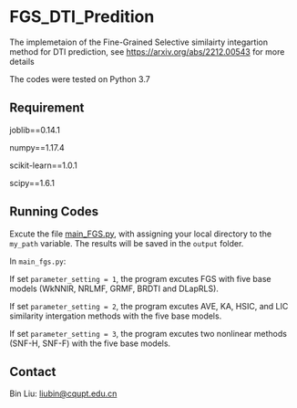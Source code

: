 # FGS_DTI_Predition
The implemetaion of the Fine-Grained Selective similairty integartion method for DTI prediction, see https://arxiv.org/abs/2212.00543 for more details

The codes were tested on Python 3.7

## Requirement ##

joblib==0.14.1

numpy==1.17.4

scikit-learn==1.0.1

scipy==1.6.1

## Running Codes ##

Excute the file [main_FGS.py](https://github.com/Nanfeizhilu/FGS_DTI_Predition/blob/main/Codes_FGS/main_FGS.py), with assigning your local directory to the `my_path` variable. The results will be saved in the `output` folder.

In `main_fgs.py`: 

If set `parameter_setting = 1`, the program excutes FGS with five base models (WkNNIR, NRLMF, GRMF, BRDTI and DLapRLS).

If set `parameter_setting = 2`, the program excutes AVE, KA, HSIC, and LIC similarity intergation methods with the five base models.

If set `parameter_setting = 3`, the program excutes two nonlinear methods (SNF-H, SNF-F) with the five base models.

## Contact ##
Bin Liu: [liubin@cqupt.edu.cn](liubin@cqupt.edu.cn)
